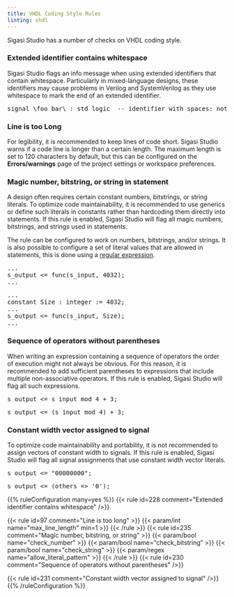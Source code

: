 ```yaml
---
title: VHDL Coding Style Rules
linting: vhdl
---
```


Sigasi Studio has a number of checks on VHDL coding style.

### Extended identifier contains whitespace

Sigasi Studio flags an info message when using extended identifiers
that contain whitespace. Particularly in mixed-language
designs, these identifiers may cause problems in
Verilog and SystemVerilog as they use whitespace to mark the end of
an extended identifier.

<pre>
signal <span class="info">\foo bar\</span> : std_logic  -- identifier with spaces: not recommended!
</pre>

### Line is too Long

For legibility, it is recommended to keep lines of code short. Sigasi Studio warns if a code line is longer
than a certain length. The maximum length is set to 120 characters by default, but this can be configured on
the **Errors/warnings** page of the project settings or workspace preferences.

### Magic number, bitstring, or string in statement

A design often requires certain constant numbers, bitstrings, or string literals. To optimize code maintainability, it is recommended to use generics or define such literals in constants rather than hardcoding them directly into statements. If this rule is enabled, Sigasi Studio will flag all magic numbers, bitstrings, and strings used in statements.

The rule can be configured to work on numbers, bitstrings, and/or strings. It is also possible to configure a set of literal values that are allowed in statements, this is done using a [regular expression](https://sigasi.com/app/regex).  

<pre>
...
s_output <= func(s_input, <span class="warning">4032</span>);
...
</pre>

<pre>
...
constant Size : integer := 4032;
...
s_output <= func(s_input, <span class="goodcode">Size</span>);
...
</pre>

### Sequence of operators without parentheses

When writing an expression containing a sequence of operators the order of execution might not always be obvious. For this reason, it is recommended to add sufficient parentheses to expressions that include multiple non-associative operators. If this rule is enabled, Sigasi Studio will flag all such expressions.

<pre>
s_output <= <span class="warning">s_input mod 4</span> + 3;
</pre>

<pre>
s_output <= <span class="goodcode">(s_input mod 4)</span> + 3;
</pre>

### Constant width vector assigned to signal

To optimize code maintainability and portability, it is not recommended to assign vectors of constant width to signals. If this rule is enabled, Sigasi Studio will flag all signal assignments that use constant width vector literals.

<pre>
s_output <= <span class="warning">"00000000"</span>;
</pre>

<pre>
s_output <= <span class="goodcode">(others => '0')</span>;
</pre>

{{% ruleConfiguration many=yes %}}
{{< rule id=228 comment="Extended identifier contains whitespace" />}}

{{< rule id=97 comment="Line is too long" >}}
{{< param/int name="max_line_length" min=1 >}}
{{< /rule >}}
{{< rule id=235 comment="Magic number, bitstring, or string" >}}
{{< param/bool name="check_number" >}}
{{< param/bool name="check_bitstring" >}}
{{< param/bool name="check_string" >}}
{{< param/regex name="allow_literal_pattern" >}}
{{< /rule >}}
{{< rule id=230 comment="Sequence of operators without parentheses" />}}

{{< rule id=231 comment="Constant width vector assigned to signal" />}}
{{% /ruleConfiguration %}}
